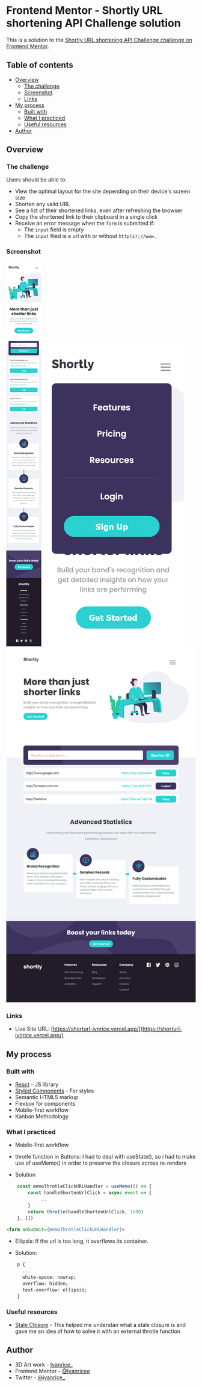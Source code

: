 # Frontend Mentor - Shortly URL shortening API Challenge solution

This is a solution to the [Shortly URL shortening API Challenge challenge on Frontend Mentor](https://www.frontendmentor.io/challenges/url-shortening-api-landing-page-2ce3ob-G).

## Table of contents

- [Overview](#overview)
  - [The challenge](#the-challenge)
  - [Screenshot](#screenshot)
  - [Links](#links)
- [My process](#my-process)
  - [Built with](#built-with)
  - [What I practiced](#what-i-practiced)
  - [Useful resources](#useful-resources)
- [Author](#author)

## Overview

### The challenge

Users should be able to:

- View the optimal layout for the site depending on their device's screen size
- Shorten any valid URL
- See a list of their shortened links, even after refreshing the browser
- Copy the shortened link to their clipboard in a single click
- Receive an error message when the `form` is submitted if:
  - The `input` field is empty
  - The `input` filed is a url with or without `http(s)://www.`

### Screenshot

![](./screenshots/mobile-ShortUrl.png)
![](./screenshots/mobile-menu-ShortUrl.png)
![](./screenshots/Desktop-ShortUrl.png)


### Links

- Live Site URL: [https://shorturl-ivnrice.vercel.app/](https://shorturl-ivnrice.vercel.app/)

## My process

### Built with

- [React](https://reactjs.org/) - JS library
- [Styled Components](https://styled-components.com/) - For styles
- Semantic HTML5 markup
- Flexbox for components
- Mobile-first workflow
- Kanban Methodology

### What I practiced

- Mobile-first workflow.

- throtle function in Buttons: I had to deal with useState(), so i had to make use of useMemo() in order to preserve the closure across re-renders
- Solution
```js
    const memoThrotleClickURLHandler = useMemo(() => {
        const handleShortenUrlClick = async event => {
            ...
        }
        return throtle(handleShortenUrlClick, 1500)
    }, [])
```

```html
<form onSubmit={memoThrotleClickURLHandler}>
```

- Ellipsis: If the url is too long, it overflows its container.

- Solution:
```css
    p {
      ...
      white-space: nowrap;
      overflow: hidden;
      text-overflow: ellipsis;
    }
```


### Useful resources

- [Stale Closure](https://dmitripavlutin.com/react-hooks-stale-closures/) - This helped me understan what a stale closure is and gave me an idea of how to solve it with an external throtle function

## Author

- 3D Art work - [Ivanrice_](https://www.instagram.com/ivanrice_/)
- Frontend Mentor - [@Ivanricee](https://www.frontendmentor.io/profile/Ivanricee)
- Twitter - [@ivanrice_](https://twitter.com/ivanrice_)